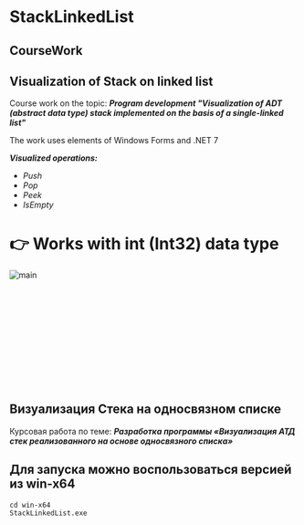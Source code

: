 # StackLinkedList
## CourseWork
## Visualization of Stack on linked list
Course work on the topic:   ***Program development "Visualization of ADT (abstract data type) stack implemented on the basis of a single-linked list"***

The work uses elements of Windows Forms and .NET 7

***Visualized operations:***
- *Push*  
- *Pop*  
- *Peek*  
- *IsEmpty*

# :point_right: Works with int (Int32) data type
![main](https://github.com/DjonniStorm/StackLinkedList/assets/48327702/064c9bbe-71bf-489b-acaf-92c1b897eab0)<?xml version="1.0" standalone="no"?>
<!DOCTYPE svg PUBLIC "-//W3C//DTD SVG 20010904//EN"
 "http://www.w3.org/TR/2001/REC-SVG-20010904/DTD/svg10.dtd">
<svg version="1.0" xmlns="http://www.w3.org/2000/svg"
 width="128.000000pt" height="128.000000pt" viewBox="0 0 128.000000 128.000000"
 preserveAspectRatio="xMidYMid meet">

<g transform="translate(0.000000,128.000000) scale(0.100000,-0.100000)"
fill="#000000" stroke="none">
<path d="M967 800 c-51 -10 -86 -37 -122 -95 -24 -38 -30 -60 -30 -103 0 -48
3 -57 34 -84 29 -26 40 -30 77 -25 23 2 56 14 73 26 57 41 28 79 -32 42 -45
-28 -73 -27 -93 4 -20 31 -13 68 26 128 33 53 63 67 90 42 30 -27 52 -12 48
32 -3 42 -11 45 -71 33z"/>
<path d="M33 786 c-32 -15 -33 -17 -33 -74 0 -67 5 -72 70 -72 40 0 70 -20 70
-46 0 -24 -61 -55 -103 -52 -35 3 -37 2 -37 -24 0 -25 3 -28 36 -28 87 0 155
42 156 96 2 69 -35 104 -109 104 -21 0 -45 5 -53 10 -13 9 -11 14 10 31 20 17
33 20 72 15 39 -6 50 -4 55 9 3 9 1 21 -5 27 -17 17 -94 19 -129 4z"/>
<path d="M227 794 c-4 -4 -7 -16 -7 -26 0 -15 8 -18 49 -18 l49 0 8 -127 c8
-118 11 -128 29 -128 19 0 20 6 18 127 l-2 127 57 3 c49 3 57 6 57 23 0 19 -8
20 -126 23 -69 1 -128 -1 -132 -4z"/>
<path d="M668 783 c-23 -26 -110 -171 -132 -220 -33 -73 7 -105 43 -34 20 38
42 51 92 51 22 0 28 -7 38 -41 13 -41 35 -59 52 -42 7 7 4 39 -10 99 -12 49
-27 113 -34 143 -13 60 -25 71 -49 44z m12 -128 c0 -21 -16 -35 -41 -35 -5 0
-1 16 8 35 18 37 33 38 33 0z"/>
<path d="M1085 788 c-3 -8 -4 -79 -3 -158 3 -137 4 -145 23 -145 17 0 20 8 23
48 2 26 7 47 11 47 4 0 20 -14 37 -31 29 -31 74 -59 94 -59 5 0 10 11 10 25 0
14 -3 25 -8 25 -4 0 -31 21 -60 46 l-53 46 61 63 c62 65 73 91 43 102 -12 5
-32 -11 -74 -57 l-58 -63 -3 59 c-2 47 -7 59 -21 62 -9 2 -19 -3 -22 -10z"/>
</g>
</svg>


## Визуализация Стека на односвязном списке
Курсовая работа по теме: ***Разработка программы «Визуализация АТД стек реализованного на основе односвязного списка»***

## Для запуска можно воспользоваться версией из win-x64
```
cd win-x64
StackLinkedList.exe
```
